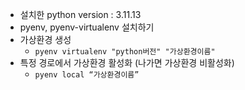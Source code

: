 - 설치한 python version : 3.11.13
- pyenv, pyenv-virtualenv 설치하기
- 가상환경 생성
    - `pyenv virtualenv "python버전" "가상환경이름"`
- 특정 경로에서 가상환경 활성화 (나가면 가상환경 비활성화)
    - `pyenv local “가상환경이름”`
